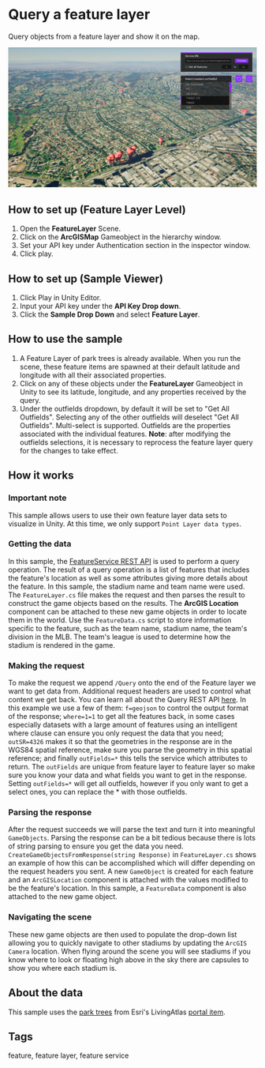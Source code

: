 # Query a feature layer

Query objects from a feature layer and show it on the map.

![Feature layer](FeatureLayer.png)

## How to set up (Feature Layer Level)

1. Open the **FeatureLayer** Scene.
2. Click on the **ArcGISMap** Gameobject in the hierarchy window.
3. Set your API key under Authentication section in the inspector window.
4. Click play.


## How to set up (Sample Viewer)

1. Click Play in Unity Editor.
2. Input your API key under the **API Key Drop down**.
3. Click the **Sample Drop Down** and select **Feature Layer**.

## How to use the sample

1. A Feature Layer of park trees is already available. When you run the scene, these feature items are spawned at their default latitude and longitude with all their associated properties. 
2. Click on any of these objects under the **FeatureLayer** Gameobject in Unity to see its latitude, longitude, and any properties received by the query.
3. Under the outfields dropdown, by default it will be set to "Get All Outfields". Selecting any of the other outfields will deselect "Get All Outfields". Multi-select is supported. Outfields are the properties associated with the individual features. **Note**: after modifying the outfields selections, it is necessary to reprocess the feature layer query for the changes to take effect.

## How it works

### Important note

This sample allows users to use their own feature layer data sets to visualize in Unity. At this time, we only support `Point Layer data types`.

### Getting the data

In this sample, the [FeatureService REST API](https://developers.arcgis.com/rest/services-reference/enterprise/layer-feature-service-.htm) is used to perform a query operation. The result of a query operation is a list of features that includes the feature's location as well as some attributes giving more details about the feature. In this sample, the stadium name and team name were used.
The `FeatureLayer.cs` file makes the request and then parses the result to construct the game objects based on the results. The **ArcGIS Location** component can be attached to these new game objects in order to locate them in the world. Use the `FeatureData.cs` script to store information specific to the feature, such as the team name, stadium name, the team's division in the MLB. The team's league is used to determine how the stadium is rendered in the game.

### Making the request

To make the request we append `/Query` onto the end of the Feature layer we want to get data from. Additional request headers are used to control what content we get back. You can learn all about the Query REST API [here](https://developers.arcgis.com/rest/services-reference/enterprise/query-feature-service-layer-.htm). In this example we use a few of them: `f=geojson` to control the output format of the response; `where=1=1` to get all the features back, in some cases especially datasets with a large amount of features using an intelligent where clause can ensure you only request the data that you need; `outSR=4326` makes it so that the geometries in the response are in the WGS84 spatial reference, make sure you parse the geometry in this spatial reference; and finally `outFields=*` this tells the service which attributes to return. The `outFields` are unique from feature layer to feature layer so make sure you know your data and what fields you want to get in the response. Setting `outFields=*` will get all outfields, however if you only want to get a select ones, you can replace the * with those outfields. 

### Parsing the response

After the request succeeds we will parse the text and turn it into meaningful `GameObjects`. Parsing the response can be a bit tedious because there is lots of string parsing to ensure you get the data you need. `CreateGameObjectsFromResponse(string Response)` in `FeatureLayer.cs` shows an example of how this can be accomplished which will differ depending on the request headers you sent. A new `GameObject` is created for each feature and an `ArcGISLocation` component is attached with the values modified to be the feature's location. In this sample, a `FeatureData` component is also attached to the new game object.

### Navigating the scene

These new game objects are then used to populate the drop-down list allowing you to quickly navigate to other stadiums by updating the `ArcGIS Camera` location. When flying around the scene you will see stadiums if you know where to look or floating high above in the sky there are capsules to show you where each stadium is.

## About the data

This sample uses the [park trees](https://services.arcgis.com/V6ZHFr6zdgNZuVG0/ArcGIS/rest/services/ParkTrees/FeatureServer/0/) from Esri's LivingAtlas [portal item](https://www.arcgis.com/home/item.html?id=f60004d3037e42ad93cb03b9590cafec).

## Tags

feature, feature layer, feature service
